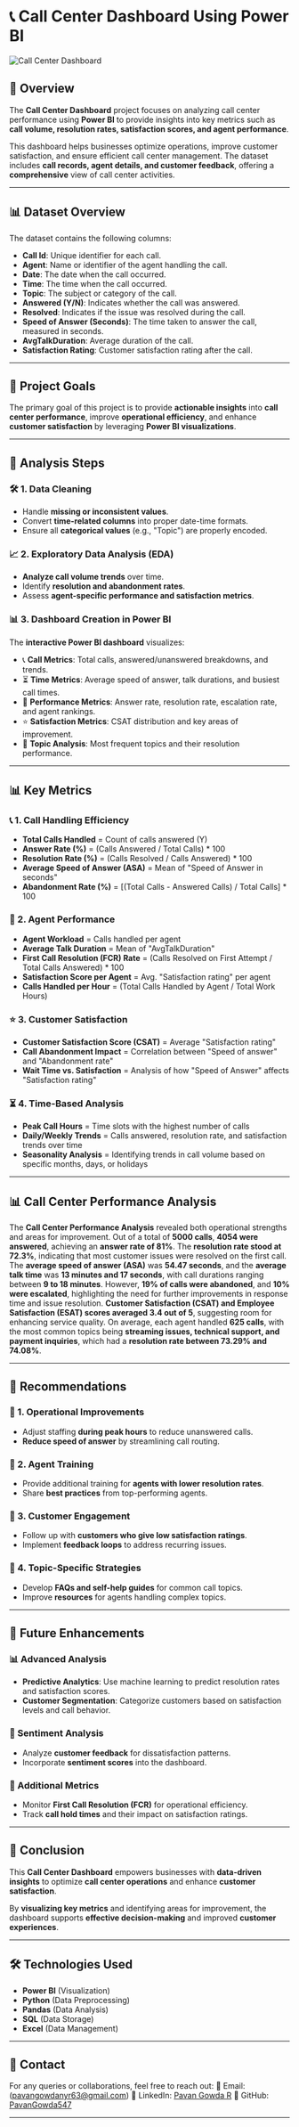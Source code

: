 # 📞 Call Center Dashboard Using Power BI

![Call Center Dashboard](https://github.com/user-attachments/assets/e15d2f00-f345-4116-9e73-8408a8eebc22)

## 📌 Overview

The **Call Center Dashboard** project focuses on analyzing call center performance using **Power BI** to provide insights into key metrics such as **call volume, resolution rates, satisfaction scores, and agent performance**. 

This dashboard helps businesses optimize operations, improve customer satisfaction, and ensure efficient call center management. The dataset includes **call records, agent details, and customer feedback**, offering a **comprehensive** view of call center activities.

---

## 📊 Dataset Overview

The dataset contains the following columns:

- **Call Id**: Unique identifier for each call.
- **Agent**: Name or identifier of the agent handling the call.
- **Date**: The date when the call occurred.
- **Time**: The time when the call occurred.
- **Topic**: The subject or category of the call.
- **Answered (Y/N)**: Indicates whether the call was answered.
- **Resolved**: Indicates if the issue was resolved during the call.
- **Speed of Answer (Seconds)**: The time taken to answer the call, measured in seconds.
- **AvgTalkDuration**: Average duration of the call.
- **Satisfaction Rating**: Customer satisfaction rating after the call.

---

## 🎯 Project Goals

The primary goal of this project is to provide **actionable insights** into **call center performance**, improve **operational efficiency**, and enhance **customer satisfaction** by leveraging **Power BI visualizations**.

---

## 🔎 Analysis Steps

### 🛠 1. Data Cleaning
- Handle **missing or inconsistent values**.
- Convert **time-related columns** into proper date-time formats.
- Ensure all **categorical values** (e.g., "Topic") are properly encoded.

### 📈 2. Exploratory Data Analysis (EDA)
- **Analyze call volume trends** over time.
- Identify **resolution and abandonment rates**.
- Assess **agent-specific performance and satisfaction metrics**.

### 📊 3. Dashboard Creation in Power BI
The **interactive Power BI dashboard** visualizes:
- 📞 **Call Metrics**: Total calls, answered/unanswered breakdowns, and trends.
- ⏳ **Time Metrics**: Average speed of answer, talk durations, and busiest call times.
- 🎯 **Performance Metrics**: Answer rate, resolution rate, escalation rate, and agent rankings.
- ⭐ **Satisfaction Metrics**: CSAT distribution and key areas of improvement.
- 📌 **Topic Analysis**: Most frequent topics and their resolution performance.

---

## 📊 Key Metrics

### 📞 1. Call Handling Efficiency
- **Total Calls Handled** = Count of calls answered (Y)
- **Answer Rate (%)** = (Calls Answered / Total Calls) * 100
- **Resolution Rate (%)** = (Calls Resolved / Calls Answered) * 100
- **Average Speed of Answer (ASA)** = Mean of "Speed of Answer in seconds"
- **Abandonment Rate (%)** = [(Total Calls - Answered Calls) / Total Calls] * 100

### 🎯 2. Agent Performance
- **Agent Workload** = Calls handled per agent
- **Average Talk Duration** = Mean of "AvgTalkDuration"
- **First Call Resolution (FCR) Rate** = (Calls Resolved on First Attempt / Total Calls Answered) * 100
- **Satisfaction Score per Agent** = Avg. "Satisfaction rating" per agent
- **Calls Handled per Hour** = (Total Calls Handled by Agent / Total Work Hours)

### ⭐ 3. Customer Satisfaction
- **Customer Satisfaction Score (CSAT)** = Average "Satisfaction rating"
- **Call Abandonment Impact** = Correlation between "Speed of answer" and "Abandonment rate"
- **Wait Time vs. Satisfaction** = Analysis of how "Speed of Answer" affects "Satisfaction rating"

### ⏳ 4. Time-Based Analysis
- **Peak Call Hours** = Time slots with the highest number of calls
- **Daily/Weekly Trends** = Calls answered, resolution rate, and satisfaction trends over time
- **Seasonality Analysis** = Identifying trends in call volume based on specific months, days, or holidays

---

## 📊 Call Center Performance Analysis

The **Call Center Performance Analysis** revealed both operational strengths and areas for improvement. Out of a total of **5000 calls**, **4054 were answered**, achieving an **answer rate of 81%**. The **resolution rate stood at 72.3%**, indicating that most customer issues were resolved on the first call. The **average speed of answer (ASA)** was **54.47 seconds**, and the **average talk time** was **13 minutes and 17 seconds**, with call durations ranging between **9 to 18 minutes**. However, **19% of calls were abandoned**, and **10% were escalated**, highlighting the need for further improvements in response time and issue resolution. **Customer Satisfaction (CSAT) and Employee Satisfaction (ESAT) scores averaged 3.4 out of 5**, suggesting room for enhancing service quality. On average, each agent handled **625 calls**, with the most common topics being **streaming issues, technical support, and payment inquiries**, which had a **resolution rate between 73.29% and 74.08%**. 

---

## 🚀 Recommendations

### 🔹 1. Operational Improvements
- Adjust staffing **during peak hours** to reduce unanswered calls.
- **Reduce speed of answer** by streamlining call routing.

### 🔹 2. Agent Training
- Provide additional training for **agents with lower resolution rates**.
- Share **best practices** from top-performing agents.

### 🔹 3. Customer Engagement
- Follow up with **customers who give low satisfaction ratings**.
- Implement **feedback loops** to address recurring issues.

### 🔹 4. Topic-Specific Strategies
- Develop **FAQs and self-help guides** for common call topics.
- Improve **resources** for agents handling complex topics.

---

## 🔮 Future Enhancements

### 📊 Advanced Analysis
- **Predictive Analytics**: Use machine learning to predict resolution rates and satisfaction scores.
- **Customer Segmentation**: Categorize customers based on satisfaction levels and call behavior.

### 💬 Sentiment Analysis
- Analyze **customer feedback** for dissatisfaction patterns.
- Incorporate **sentiment scores** into the dashboard.

### 📌 Additional Metrics
- Monitor **First Call Resolution (FCR)** for operational efficiency.
- Track **call hold times** and their impact on satisfaction ratings.

---

## 📌 Conclusion

This **Call Center Dashboard** empowers businesses with **data-driven insights** to optimize **call center operations** and enhance **customer satisfaction**. 

By **visualizing key metrics** and identifying areas for improvement, the dashboard supports **effective decision-making** and improved **customer experiences**.

---

## 🛠 Technologies Used
- **Power BI** (Visualization)
- **Python** (Data Preprocessing)
- **Pandas** (Data Analysis)
- **SQL** (Data Storage)
- **Excel** (Data Management)

---

## 📩 Contact

For any queries or collaborations, feel free to reach out:
📧 Email: (pavangowdanyr63@gmail.com)
📌 LinkedIn: [Pavan Gowda R](https://www.linkedin.com/in/pavan-gowda-r-b6b297260/)
🚀 GitHub: [PavanGowda547](https://github.com/PavanGowda547)

---
